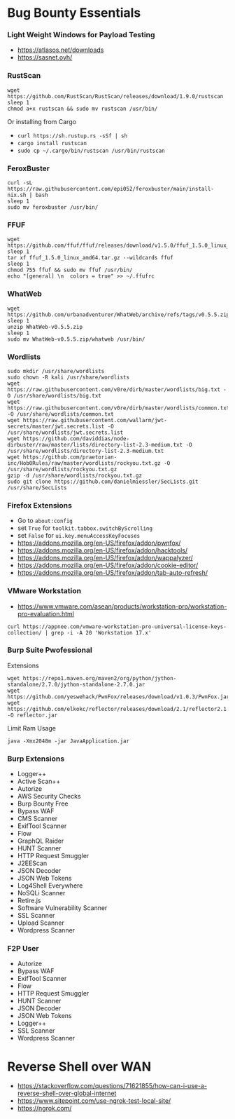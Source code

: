 # Bug Bounty Essentials

### Light Weight Windows for Payload Testing
- https://atlasos.net/downloads
- https://sasnet.ovh/

### RustScan
```
wget https://github.com/RustScan/RustScan/releases/download/1.9.0/rustscan
sleep 1
chmod a+x rustscan && sudo mv rustscan /usr/bin/
```
Or installing from Cargo
- `curl https://sh.rustup.rs -sSf | sh`
- `cargo install rustscan`
- `sudo cp ~/.cargo/bin/rustscan /usr/bin/rustscan`

### FeroxBuster
```
curl -sL https://raw.githubusercontent.com/epi052/feroxbuster/main/install-nix.sh | bash
sleep 1
sudo mv feroxbuster /usr/bin/
```
### FFUF
```
wget https://github.com/ffuf/ffuf/releases/download/v1.5.0/ffuf_1.5.0_linux_amd64.tar.gz
sleep 1
tar xf ffuf_1.5.0_linux_amd64.tar.gz --wildcards ffuf
sleep 1
chmod 755 ffuf && sudo mv ffuf /usr/bin/
echo "[general] \n  colors = true" >> ~/.ffufrc
```
### WhatWeb
```
wget https://github.com/urbanadventurer/WhatWeb/archive/refs/tags/v0.5.5.zip
sleep 1
unzip WhatWeb-v0.5.5.zip
sleep 1
sudo mv WhatWeb-v0.5.5.zip/whatweb /usr/bin/
```

### Wordlists
```
sudo mkdir /usr/share/wordlists
sudo chown -R kali /usr/share/wordlists
wget https://raw.githubusercontent.com/v0re/dirb/master/wordlists/big.txt -O /usr/share/wordlists/big.txt
wget https://raw.githubusercontent.com/v0re/dirb/master/wordlists/common.txt -O /usr/share/wordlists/common.txt
wget https://raw.githubusercontent.com/wallarm/jwt-secrets/master/jwt.secrets.list -O /usr/share/wordlists/jwt.secrets.list
wget https://github.com/daviddias/node-dirbuster/raw/master/lists/directory-list-2.3-medium.txt -O /usr/share/wordlists/directory-list-2.3-medium.txt
wget https://github.com/praetorian-inc/Hob0Rules/raw/master/wordlists/rockyou.txt.gz -O /usr/share/wordlists/rockyou.txt.gz
gzip -d /usr/share/wordlists/rockyou.txt.gz
sudo git clone https://github.com/danielmiessler/SecLists.git /usr/share/SecLists
```

### Firefox Extensions
- Go to `about:config`
- set `True` for `toolkit.tabbox.switchByScrolling`
- set `False` for `ui.key.menuAccessKeyFocuses`
- https://addons.mozilla.org/en-US/firefox/addon/pwnfox/
- https://addons.mozilla.org/en-US/firefox/addon/hacktools/
- https://addons.mozilla.org/en-US/firefox/addon/wappalyzer/
- https://addons.mozilla.org/en-US/firefox/addon/cookie-editor/
- https://addons.mozilla.org/en-US/firefox/addon/tab-auto-refresh/

### VMware Workstation
- https://www.vmware.com/asean/products/workstation-pro/workstation-pro-evaluation.html
```
curl https://appnee.com/vmware-workstation-pro-universal-license-keys-collection/ | grep -i -A 20 'Workstation 17.x'
```

### Burp Suite Pwofessional
Extensions
```
wget https://repo1.maven.org/maven2/org/python/jython-standalone/2.7.0/jython-standalone-2.7.0.jar
wget https://github.com/yeswehack/PwnFox/releases/download/v1.0.3/PwnFox.jar
wget https://github.com/elkokc/reflector/releases/download/2.1/reflector2.1.jar -O reflector.jar
```
Limit Ram Usage
```
java -Xmx2048m -jar JavaApplication.jar 
```

### Burp Extensions
- Logger++
- Active Scan++
- Autorize
- AWS Security Checks
- Burp Bounty Free
- Bypass WAF
- CMS Scanner
- ExifTool Scanner
- Flow
- GraphQL Raider
- HUNT Scanner
- HTTP Request Smuggler
- J2EEScan
- JSON Decoder
- JSON Web Tokens
- Log4Shell Everywhere
- NoSQLi Scanner
- Retire.js
- Software Vulnerability Scanner
- SSL Scanner
- Upload Scanner
- Wordpress Scanner

### F2P User
- Autorize
- Bypass WAF
- ExifTool Scanner
- Flow
- HTTP Request Smuggler
- HUNT Scanner
- JSON Decoder
- JSON Web Tokens
- Logger++
- SSL Scanner
- Wordpress Scanner

# Reverse Shell over WAN
- https://stackoverflow.com/questions/71621855/how-can-i-use-a-reverse-shell-over-global-internet
- https://www.sitepoint.com/use-ngrok-test-local-site/
- https://ngrok.com/
